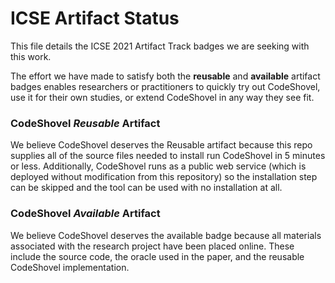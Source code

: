 # ICSE Artifact Status

This file details the ICSE 2021 Artifact Track badges we are seeking with this work.

The effort we have made to satisfy both the **reusable** and **available** artifact badges enables researchers or practitioners to quickly try out CodeShovel, use it for their own studies, or extend CodeShovel in any way they see fit.


### CodeShovel _Reusable_ Artifact

We believe CodeShovel deserves the Reusable artifact because this repo supplies all of the source files needed to install run CodeShovel in 5 minutes or less. Additionally, CodeShovel runs as a public web service (which is deployed without modification from this repository) so the installation step can be skipped and the tool can be used with no installation at all.

### CodeShovel _Available_ Artifact

We believe CodeShovel deserves the available badge because all materials associated with the research project have been placed online. These include the source code, the oracle used in the paper, and the reusable CodeShovel implementation.


